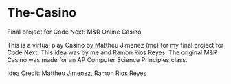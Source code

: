 # The-Casino
Final project for Code Next: M&amp;R Online Casino

This is a virtual play Casino by Mattheu Jimenez (me) for my final project for Code Next. 
This idea was by me and Ramon Rios Reyes. 
The original M&R Casino was made for an AP Computer Science Principles class.

Idea Credit: Mattheu Jimenez, Ramon Rios Reyes

